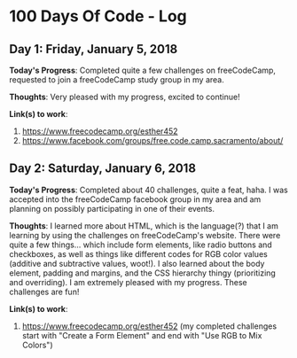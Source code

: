 # 100 Days Of Code - Log

## Day 1: Friday, January 5, 2018

**Today's Progress**: Completed quite a few challenges on freeCodeCamp, requested to join a freeCodeCamp study group in my area.

**Thoughts**: Very pleased with my progress, excited to continue!

**Link(s) to work**:
1. https://www.freecodecamp.org/esther452
2. https://www.facebook.com/groups/free.code.camp.sacramento/about/

## Day 2: Saturday, January 6, 2018

**Today's Progress**: Completed about 40 challenges, quite a feat, haha. I was accepted into the freeCodeCamp facebook group in my area and am planning on possibly participating in one of their events.

**Thoughts**: I learned more about HTML, which is the language(?) that I am learning by using the challenges on freeCodeCamp's website. There were quite a few things... which include form elements, like radio buttons and checkboxes, as well as things like different codes for RGB color values (additive and subtractive values, woot!). I also learned about the body element, padding and margins, and the CSS hierarchy thingy (prioritizing and overriding). I am extremely pleased with my progress. These challenges are fun!

**Link(s) to work**:
1. https://www.freecodecamp.org/esther452 (my completed challenges start with "Create a Form Element" and end with "Use RGB to Mix Colors")
